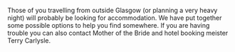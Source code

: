 
Those of you travelling from outside Glasgow (or planning a very heavy night) will probably be looking for accommodation. We have put together some possible options to help you find somewhere. If you are having trouble you can also contact Mother of the Bride and hotel booking meister Terry Carlysle.

